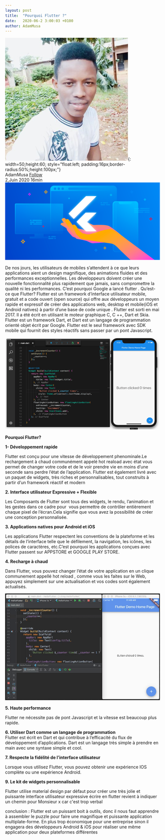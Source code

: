 ```yaml
---
layout: post
title:  "Pourquoi Flutter ?"
date:   2020-06-2 3:00:03 +0100
author: AdamMusa
---
```

![alt text](/assets/images/account.jpg){: width=50;height:60; style="float:left; padding:16px;border-radius:50%;height:100px;"}
<br> AdamMusa [Follow](https://twitter.com/AdamMusaAly/)<br>
2,Juin 2020 16min
![alt text](/assets/images/flutter.png) 

De nos jours, les utilisateurs de mobiles s’attendent à ce que leurs applications aient un design magnifique, des animations fluides et des performances exceptionnelles. Les développeurs doivent créer une nouvelle fonctionnalité plus rapidement que jamais, sans compromettre la qualité ni les performances. C’est pourquoi Google a lancé flutter . 
Qu’est-ce que Flutter?
Flutter est un framework d’interface utilisateur mobile, gratuit et a code ouvert (open source) qui offre aux développeurs un moyen rapide et expressif de créer des applications web, desktop et mobile(iOS et Android natives) à partir d’une base de code unique . Flutter est sorti en mai 2017. Il a été écrit en utilisant le moteur graphique C, C ++, Dart et Skia. Flutter est un framework Dart, et Dart est un langage de programmation orienté objet écrit par Google. Flutter est le seul framework avec SDK mobile qui fournit des styles réactifs sans passer par un pont Javascript.

![alt text](/assets/images/flutter-gif.gif)

**Pourquoi Flutter?**

**1- Développement rapide**<br>

Flutter est conçu pour une vitesse de développement phenominale.Le rechargement à chaud communément appelé hot reaload avec état vous permet de changer votre code et de le voir prendre vie en moins d’une seconde sans perdre l’état de l’application. Flutter est également livré avec un paquet de widgets, très riches et personnalisables, tout construits à partir d’un framework réactif et modern

**2. Interface utilisateur Expressive + Flexible**<br>

Les Composants de Flutter sont tous  des widgets, le rendu, l’animation et les gestes dans ce cadre pour  vous permettre de contrôler entièrement chaque pixel de l’écran.Cela signifie que vous avez la possibilité de créer une conception personnalisée.

**3. Applications natives pour Android et iOS**<br>

Les applications Flutter respectent les conventions de la plateforme et les détails de l’interface telle que le défilement, la navigation, les icônes, les polices de caractères, etc.C’est pourquoi les applications conçues avec  Flutter passent sur APPSTORE et GOOGLE PLAY STORE.

**4. Recharge à chaud**<br>

Dans Flutter, vous pouvez changer l’état de votre application en un clique communement appellé hot reload , comme vous les faites sur le Web, appuyez simplement sur une actualisation et vos codes sont également actualisés.

![alt text](/assets/images/hot-reload.gif)

**5. Haute performance**<br>

Flutter ne nécessite pas de pont Javascript et la vitesse est beaucoup plus rapide.


**6. Utiliser Dart comme un langage de programmation**<br>
Flutter est écrit en Dart et qui contribue à l’efficacité du flux de développement d’applications. Dart est un langage très simple à prendre en main avec une syntaxe simple et cool.

**7. Respecte la fidélité de l’interface utilisateur**<br>

Lorsque vous utilisez Flutter, vous pouvez obtenir une expérience IOS complète ou une expérience Android. 

**9. Le kit de widgets personnalisable**<br>

Flutter utilise material design par défaut pour créer une très jolie et puissante interface utilisateur expressive écrire en flutter revient à indiquer un chemin pour Monsieur x car c'est trop verbal

conclusion :  Flutter est un puissant boit à outils, donc il nous faut apprendre à assembler le puzzle pour faire une magnifique et puissante application multiplate-forme. En plus trop économique pour une entreprise sinon il engagera des développeurs Android & iOS pour réaliser une même application pour deux plateformes différentes
